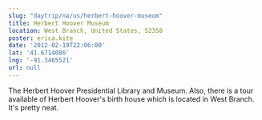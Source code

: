 ```yaml
---
slug: "daytrip/na/us/herbert-hoover-museum"
title: Herbert Hoover Museum
location: West Branch, United States, 52358
poster: erica.kite
date: '2012-02-19T22:06:00'
lat: '41.6714086'
lng: '-91.3465521'
url: null
---
```


The Herbert Hoover Presidential Library and Museum. Also, there is a tour available of Herbert Hoover's birth house which is located in West Branch. It's pretty neat.
